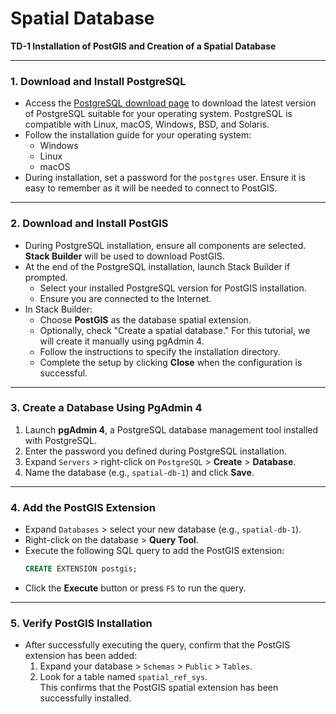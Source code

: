 # Spatial Database  
 
**TD-1 Installation of PostGIS and Creation of a Spatial Database**

---

### 1. Download and Install PostgreSQL
- Access the [PostgreSQL download page](https://www.postgresql.org/download/) to download the latest version of PostgreSQL suitable for your operating system. PostgreSQL is compatible with Linux, macOS, Windows, BSD, and Solaris.
- Follow the installation guide for your operating system:
  - Windows
  - Linux
  - macOS
- During installation, set a password for the `postgres` user. Ensure it is easy to remember as it will be needed to connect to PostGIS.

---

### 2. Download and Install PostGIS
- During PostgreSQL installation, ensure all components are selected. **Stack Builder** will be used to download PostGIS.
- At the end of the PostgreSQL installation, launch Stack Builder if prompted.
  - Select your installed PostgreSQL version for PostGIS installation.
  - Ensure you are connected to the Internet.
- In Stack Builder:
  - Choose **PostGIS** as the database spatial extension.
  - Optionally, check "Create a spatial database." For this tutorial, we will create it manually using pgAdmin 4.
  - Follow the instructions to specify the installation directory.
  - Complete the setup by clicking **Close** when the configuration is successful.

---

### 3. Create a Database Using PgAdmin 4
1. Launch **pgAdmin 4**, a PostgreSQL database management tool installed with PostgreSQL.
2. Enter the password you defined during PostgreSQL installation.
3. Expand `Servers` > right-click on `PostgreSQL` > **Create** > **Database**.
4. Name the database (e.g., `spatial-db-1`) and click **Save**.

---

### 4. Add the PostGIS Extension
- Expand `Databases` > select your new database (e.g., `spatial-db-1`).
- Right-click on the database > **Query Tool**.
- Execute the following SQL query to add the PostGIS extension:
    ```sql
    CREATE EXTENSION postgis;
    ```
- Click the **Execute** button or press `F5` to run the query.

---

### 5. Verify PostGIS Installation
- After successfully executing the query, confirm that the PostGIS extension has been added:
  1. Expand your database > `Schemas` > `Public` > `Tables`.
  2. Look for a table named `spatial_ref_sys`.  
     This confirms that the PostGIS spatial extension has been successfully installed.
